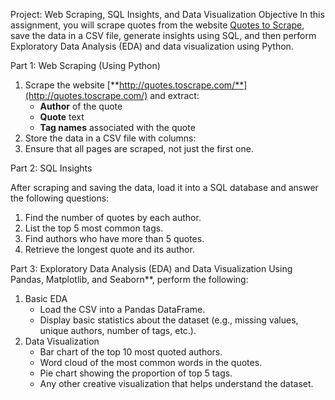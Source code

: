 Project: Web Scraping, SQL Insights, and Data Visualization
Objective
In this assignment, you will scrape quotes from the website [Quotes to Scrape](http://quotes.toscrape.com/), save the data in a CSV file, generate insights using SQL, and then perform Exploratory Data Analysis (EDA) and data visualization using Python.

Part 1: Web Scraping (Using Python)

1. Scrape the website [**http://quotes.toscrape.com/**](http://quotes.toscrape.com/) and extract:
    - **Author** of the quote
    - **Quote** text
    - **Tag names** associated with the quote
2. Store the data in a CSV file with columns:
3. Ensure that all pages are scraped, not just the first one.

Part 2: SQL Insights

After scraping and saving the data, load it into a SQL database and answer the following questions:
1. Find the number of quotes by each author.
2. List the top 5 most common tags.
3. Find authors who have more than 5 quotes.
4. Retrieve the longest quote and its author.

Part 3: Exploratory Data Analysis (EDA) and Data Visualization
Using Pandas, Matplotlib, and Seaborn**, perform the following:

1. Basic EDA
    - Load the CSV into a Pandas DataFrame.
    - Display basic statistics about the dataset (e.g., missing values, unique authors, number of tags, etc.).
2. Data Visualization
    - Bar chart of the top 10 most quoted authors.
    - Word cloud of the most common words in the quotes.
    - Pie chart showing the proportion of top 5 tags.
    - Any other creative visualization that helps understand the dataset.
